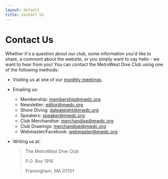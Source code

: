 ```yaml
---
layout: default
title: Contact Us
---
```


# Contact Us

Whether it's a question about our club, some information you'd like to share, a
comment about the website, or you simply want to say hello - we want to hear
from you! You can contact the MetroWest Dive Club using one of the following
methods:

- Visiting us at one of our [monthly meetings](meetings.html).
- Emailing us:

  - Membership: <membership@mwdc.org>
  - Newsletter: <editor@mwdc.org>
  - Shore Diving: <dateateight@mwdc.org>
  - Speakers: <speaker@mwdc.org>
  - Club Merchandise: <merchandise@mwdc.org>
  - Club Drawings: <merchandise@mwdc.org>
  - Webmaster/Facebook: <webmaster@mwdc.org>

- Writing us at:
  > The MetroWest Dive Club
  >
  > P.O. Box 1916
  >
  > Framingham, MA 01701
